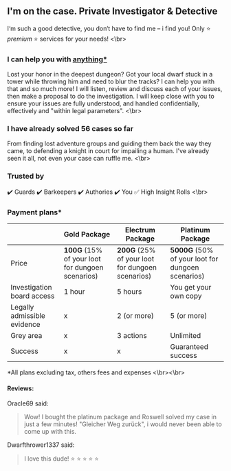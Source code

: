 ## I'm on the case. Private Investigator & Detective
I‘m such a good detective, you don‘t have to find me – i find you! Only :star: *premium* :star: services for your needs!
<\br>
### I can help you with [anything*](smallprint.md)
Lost your honor in the deepest dungeon? Got your local dwarf stuck in a tower while throwing him and need to blur the tracks? I can help you with that and so much more!
I will listen, review and discuss each of your issues, then make a proposal to do the investigation. I will keep close with you to ensure your issues are fully understood, and handled confidentially, effectively and "within legal parameters".
<\br>
### I have already solved 56 cases so far
From finding lost adventure groups and guiding them back the way they came, to defending a knight in court for impailing a human. I've already seen it all, not even your case can ruffle me.
<\br>
### Trusted by
:heavy_check_mark: Guards
:heavy_check_mark: Barkeepers
:heavy_check_mark: Authories
:heavy_check_mark: You
:white_check_mark: High Insight Rolls
<\br>
### Payment plans*
|  | Gold Package | Electrum Package | Platinum Package |
| ------------ | ------------ | ------------- | -------------  |
| Price | **100G** (15% of your loot for dungoen scenarios) | **200G** (25% of your loot for dungoen scenarios) | **5000G** (50% of your loot for dungoen scenarios) |
| Investigation board access | 1 hour | 5 hours | You get your own copy |
| Legally admissible evidence | x | 2 (or more) | 5 (or more) |
| Grey area | x | 3 actions | Unlimited |
| Success | x | x | Guaranteed success |

\*All plans excluding tax, others fees and expenses
<\br><\br>
#### Reviews:
Oracle69 said:
> Wow! I bought the platinum package and Roswell solved
> my case in just a few minutes! "Gleicher Weg zurück",
> i would never been able to come up with this.

Dwarfthrower1337 said:
> I love this dude! :star: :star: :star: :star: :star:
